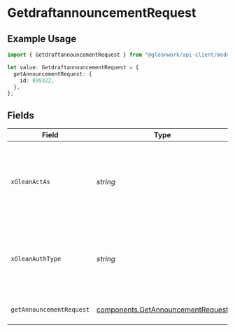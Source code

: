 # GetdraftannouncementRequest

## Example Usage

```typescript
import { GetdraftannouncementRequest } from "@gleanwork/api-client/models/operations";

let value: GetdraftannouncementRequest = {
  getAnnouncementRequest: {
    id: 899322,
  },
};
```

## Fields

| Field                                                                                                                    | Type                                                                                                                     | Required                                                                                                                 | Description                                                                                                              |
| ------------------------------------------------------------------------------------------------------------------------ | ------------------------------------------------------------------------------------------------------------------------ | ------------------------------------------------------------------------------------------------------------------------ | ------------------------------------------------------------------------------------------------------------------------ |
| `xGleanActAs`                                                                                                            | *string*                                                                                                                 | :heavy_minus_sign:                                                                                                       | Email address of a user on whose behalf the request is intended to be made (should be non-empty only for global tokens). |
| `xGleanAuthType`                                                                                                         | *string*                                                                                                                 | :heavy_minus_sign:                                                                                                       | Auth type being used to access the endpoint (should be non-empty only for global tokens).                                |
| `getAnnouncementRequest`                                                                                                 | [components.GetAnnouncementRequest](../../models/components/getannouncementrequest.md)                                   | :heavy_check_mark:                                                                                                       | Get draft announcement request                                                                                           |